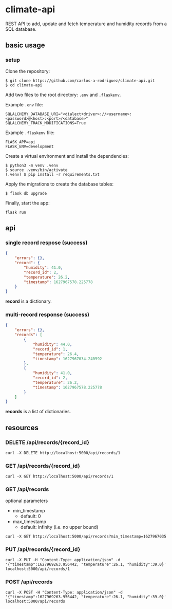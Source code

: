 # climate-api

REST API to add, update and fetch temperature and humidity records from a SQL database.

## basic usage

### setup

Clone the repository:

```shell
$ git clone https://github.com/carlos-a-rodriguez/climate-api.git
$ cd climate-api
```

Add two files to the root directory: `.env` and `.flaskenv`.

Example `.env` file:

```
SQLALCHEMY_DATABASE_URI="<dialect+driver>://<username>:<password>@<host>:<port>/<database>"
SQLALCHEMY_TRACK_MODIFICATIONS=True
```

Example `.flaskenv` file:

```
FLASK_APP=api
FLASK_ENV=development
```

Create a virtual environment and install the dependencies:

```shell
$ python3 -m venv .venv
$ source .venv/bin/activate
(.venv) $ pip install -r requirements.txt
```

Apply the migrations to create the database tables:

```shell
$ flask db upgrade
```

Finally, start the app:

```shell
flask run
```

## api

### single record respose (success)

```json
{
    "errors": {},
    "record": {
        "humidity": 41.0,
        "record_id": 2,
        "temperature": 26.2,
        "timestamp": 1627967578.225778
    }
}
```

**record** is a dictionary.

### multi-record response (success)

```json
{
    "errors": {},
    "records": [
        {
            "humidity": 44.0,
            "record_id": 1,
            "temperature": 26.4,
            "timestamp": 1627967034.240592
        },
        {
            "humidity": 41.0,
            "record_id": 2,
            "temperature": 26.2,
            "timestamp": 1627967578.225778
        }
    ]
}
```

**records** is a list of dictionaries.

## resources

### DELETE /api/records/{record_id}

```
curl -X DELETE http://localhost:5000/api/records/1
```

### GET /api/records/{record_id}

```
curl -X GET http://localhost:5000/api/records/1
```

### GET /api/records

optional parameters
- min_timestamp
    - default: 0
- max_timestamp
    - default: infinity (i.e. no upper bound)

```
curl -X GET http://localhost:5000/api/records?min_timestamp=1627967035
```

### PUT /api/records/{record_id}

```
curl -X PUT -H "Content-Type: application/json" -d '{"timestamp":1627969263.956442, "temperature":26.1, "humidity":39.0}' localhost:5000/api/records/1
```

### POST /api/records

```
curl -X POST -H "Content-Type: application/json" -d '{"timestamp":1627969263.956442, "temperature":26.1, "humidity":39.0}' localhost:5000/api/records
```
